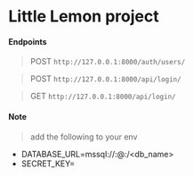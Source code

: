 # Little Lemon project

#### Endpoints

> POST `http://127.0.0.1:8000/auth/users/`

> POST `http://127.0.0.1:8000/api/login/`

> GET `http://127.0.0.1:8000/api/login/`

#### Note

> add the following to your env

- DATABASE_URL=mssql://<user>:<pw>@<host>:<port>/<db_name>
- SECRET_KEY=<some bunch of chars>
